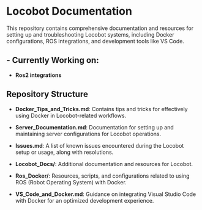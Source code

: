 # Locobot Documentation

This repository contains comprehensive documentation and resources for setting up and troubleshooting Locobot systems, including Docker configurations, ROS integrations, and development tools like VS Code.

## - Currently Working on:

 - **Ros2 integrations**



## Repository Structure

- **Docker\_Tips\_and\_Tricks.md**:
  Contains tips and tricks for effectively using Docker in Locobot-related workflows.

- **Server\_Documentation.md**:
  Documentation for setting up and maintaining server configurations for Locobot operations.

- **Issues.md**:
  A list of known issues encountered during the Locobot setup or usage, along with resolutions.

- **Locobot\_Docs/**:
  Additional documentation and resources for Locobot.

- **Ros\_Docker/**:
  Resources, scripts, and configurations related to using ROS (Robot Operating System) with Docker.

- **VS\_Code\_and\_Docker.md**:
  Guidance on integrating Visual Studio Code with Docker for an optimized development experience.

  


